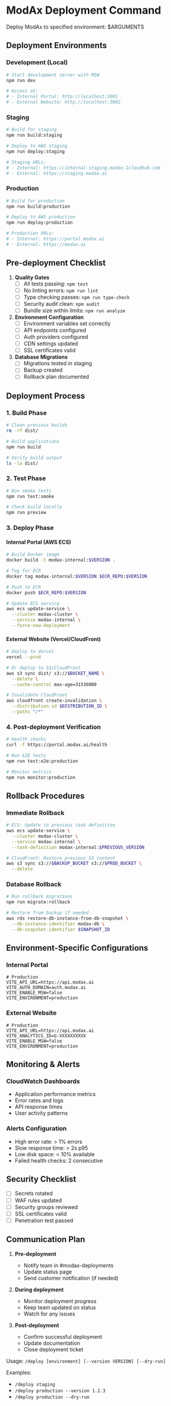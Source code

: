# ModAx Deployment Command

Deploy ModAx to specified environment: $ARGUMENTS

## Deployment Environments

### Development (Local)
```bash
# Start development server with MSW
npm run dev

# Access at:
# - Internal Portal: http://localhost:3001
# - External Website: http://localhost:3002
```

### Staging
```bash
# Build for staging
npm run build:staging

# Deploy to AWS staging
npm run deploy:staging

# Staging URLs:
# - Internal: https://internal-staging.modax.1cloudhub.com
# - External: https://staging.modax.ai
```

### Production
```bash
# Build for production
npm run build:production

# Deploy to AWS production
npm run deploy:production

# Production URLs:
# - Internal: https://portal.modax.ai
# - External: https://modax.ai
```

## Pre-deployment Checklist

1. **Quality Gates**
   - [ ] All tests passing: `npm test`
   - [ ] No linting errors: `npm run lint`
   - [ ] Type checking passes: `npm run type-check`
   - [ ] Security audit clean: `npm audit`
   - [ ] Bundle size within limits: `npm run analyze`

2. **Environment Configuration**
   - [ ] Environment variables set correctly
   - [ ] API endpoints configured
   - [ ] Auth providers configured
   - [ ] CDN settings updated
   - [ ] SSL certificates valid

3. **Database Migrations**
   - [ ] Migrations tested in staging
   - [ ] Backup created
   - [ ] Rollback plan documented

## Deployment Process

### 1. Build Phase
```bash
# Clean previous builds
rm -rf dist/

# Build applications
npm run build

# Verify build output
ls -la dist/
```

### 2. Test Phase
```bash
# Run smoke tests
npm run test:smoke

# Check build locally
npm run preview
```

### 3. Deploy Phase

#### Internal Portal (AWS ECS)
```bash
# Build Docker image
docker build -t modax-internal:$VERSION .

# Tag for ECR
docker tag modax-internal:$VERSION $ECR_REPO:$VERSION

# Push to ECR
docker push $ECR_REPO:$VERSION

# Update ECS service
aws ecs update-service \
  --cluster modax-cluster \
  --service modax-internal \
  --force-new-deployment
```

#### External Website (Vercel/CloudFront)
```bash
# Deploy to Vercel
vercel --prod

# Or deploy to S3/CloudFront
aws s3 sync dist/ s3://$BUCKET_NAME \
  --delete \
  --cache-control max-age=31536000

# Invalidate CloudFront
aws cloudfront create-invalidation \
  --distribution-id $DISTRIBUTION_ID \
  --paths "/*"
```

### 4. Post-deployment Verification
```bash
# Health checks
curl -f https://portal.modax.ai/health

# Run E2E tests
npm run test:e2e:production

# Monitor metrics
npm run monitor:production
```

## Rollback Procedures

### Immediate Rollback
```bash
# ECS: Update to previous task definition
aws ecs update-service \
  --cluster modax-cluster \
  --service modax-internal \
  --task-definition modax-internal:$PREVIOUS_VERSION

# CloudFront: Restore previous S3 content
aws s3 sync s3://$BACKUP_BUCKET s3://$PROD_BUCKET \
  --delete
```

### Database Rollback
```bash
# Run rollback migrations
npm run migrate:rollback

# Restore from backup if needed
aws rds restore-db-instance-from-db-snapshot \
  --db-instance-identifier modax-db \
  --db-snapshot-identifier $SNAPSHOT_ID
```

## Environment-Specific Configurations

### Internal Portal
```env
# Production
VITE_API_URL=https://api.modax.ai
VITE_AUTH_DOMAIN=auth.modax.ai
VITE_ENABLE_MSW=false
VITE_ENVIRONMENT=production
```

### External Website
```env
# Production
VITE_API_URL=https://api.modax.ai
VITE_ANALYTICS_ID=G-XXXXXXXXXX
VITE_ENABLE_MSW=false
VITE_ENVIRONMENT=production
```

## Monitoring & Alerts

### CloudWatch Dashboards
- Application performance metrics
- Error rates and logs
- API response times
- User activity patterns

### Alerts Configuration
- High error rate: > 1% errors
- Slow response time: > 2s p95
- Low disk space: < 10% available
- Failed health checks: 2 consecutive

## Security Checklist

- [ ] Secrets rotated
- [ ] WAF rules updated
- [ ] Security groups reviewed
- [ ] SSL certificates valid
- [ ] Penetration test passed

## Communication Plan

1. **Pre-deployment**
   - Notify team in #modax-deployments
   - Update status page
   - Send customer notification (if needed)

2. **During deployment**
   - Monitor deployment progress
   - Keep team updated on status
   - Watch for any issues

3. **Post-deployment**
   - Confirm successful deployment
   - Update documentation
   - Close deployment ticket

Usage: `/deploy [environment] [--version VERSION] [--dry-run]`

Examples:
- `/deploy staging`
- `/deploy production --version 1.2.3`
- `/deploy production --dry-run`